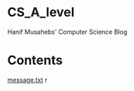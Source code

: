 # CS_A_level
Hanif Musahebs' Computer Science Blog
# Contents 
[message.txt](https://github.com/Hanif-Musaheb/CS_A_level/files/7148119/message.txt)
r
